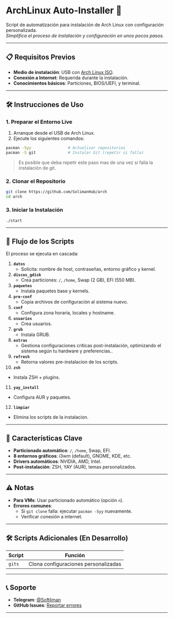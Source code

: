 # ArchLinux Auto-Installer 🚀

Script de automatización para instalación de Arch Linux con configuración personalizada.  
*Simplifica el proceso de instalación y configuración en unos pocos pasos.*

---

## 📋 Requisitos Previos
- **Medio de instalación**: USB con [Arch Linux ISO](https://archlinux.org/download/).
- **Conexión a Internet**: Requerida durante la instalación.
- **Conocimientos básicos**: Particiones, BIOS/UEFI, y terminal.

---

## 🛠️ Instrucciones de Uso

### 1. Preparar el Entorno Live
1. Arranque desde el USB de Arch Linux.
2. Ejecute los siguientes comandos:

```bash
pacman -Syy                # Actualizar repositorios
pacman -S git              # Instalar Git (repetir si falla)
```
> Es posible que deba repetir este paso mas de una vez si falla la instalación de git.

### 2. Clonar el Repositorio
```bash
git clone https://github.com/SolimanHub/arch
cd arch
```

### 3. Iniciar la Instalación
```bash
./start
```

---

## 🧩 Flujo de los Scripts
El proceso se ejecuta en cascada:

1. **`datos`**  
   - Solicita: nombre de host, contraseñas, entorno gráfico y kernel.
2. **`discos_gdisk`**  
   - Crea particiones: `/`, `/home`, Swap (2 GB), EFI (550 MB).
3. **`paquetes`**  
   - Instala paquetes base y kernels.
4. **`pre-conf`**  
   - Copia archivos de configuración al sistema nuevo.
5. **`conf`**  
   - Configura zona horaria, locales y hostname.
6. **`usuarios`**  
   - Crea usuarios.
7. **`grub`**  
   - Instala GRUB.
8. **`extras`**  
   - Gestiona configuraciones críticas post-instalación, optimizando el sistema según tu hardware y preferencias..
9. **`refresh`**  
   - Retorna valores pre-instalacion de los scripts.
10. **`zsh`**  
   - Instala ZSH + plugins.
11. **`yay_install`**  
   - Configura AUR y paquetes.
12. **`limpiar`**  
   - Elimina los scripts de la instalacion.

---

## 🌟 Características Clave
- **Particionado automático**: `/`, `/home`, Swap, EFI.
- **8 entornos gráficos**: i3wm (default), GNOME, KDE, etc.
- **Drivers automáticos**: NVIDIA, AMD, Intel.
- **Post-instalación**: ZSH, YAY (AUR), temas personalizados.

---

## ⚠️ Notas
- **Para VMs**: Usar particionado automático (opción `n`).
- **Errores comunes**:
  - Si `git clone` falla: ejecutar `pacman -Syy` nuevamente.
  - Verificar conexión a internet.

---

## 🛠️ Scripts Adicionales (En Desarrollo)
| Script          | Función                             |
|-----------------|-------------------------------------|
| `gits`          | Clona configuraciones personalizadas|

---

## 📞 Soporte
- **Telegram**: [@Softliman](https://t.me/Softliman)
- **GitHub Issues**: [Reportar errores](https://github.com/SolimanHub/arch/issues)
---

